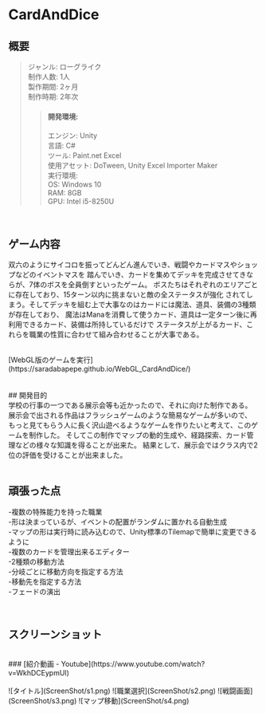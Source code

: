 # CardAndDice
## 概要<br>
>ジャンル: ローグライク<br> 
>制作人数: 1人<br>
>製作期間: 2ヶ月<br>
>制作時期: 2年次<br>
>>#### 開発環境:<br>
>>エンジン: Unity<br>
>>言語: C#<br>
>>ツール: Paint.net Excel<br>
>>使用アセット: DoTween, Unity Excel Importer Maker<br>
>実行環境:<br>
>>OS: Windows 10<br>
>>RAM: 8GB<br>
>>GPU: Intel i5-8250U<br>  

<br>

## ゲーム内容<br>
双六のようにサイコロを振ってどんどん進んでいき、戦闘やカードマスやショップなどのイベントマスを
踏んでいき、カードを集めてデッキを完成させてきならが、7体のボスを全員倒すといったゲーム。
ボスたちはそれぞれのエリアごとに存在しており、15ターン以内に挑まないと敵の全ステータスが強化
されてしまう。そしてデッキを組む上で大事なのはカードには魔法、道具、装備の3種類が存在しており、
魔法はManaを消費して使うカード、道具は一定ターン後に再利用できるカード、装備は所持しているだけで
ステータスが上がるカード、これらを職業の性質に合わせて組み合わせることが大事である。<br>

<br>
[WebGL版のゲームを実行](https://saradabapepe.github.io/WebGL_CardAndDice/)<br>
<br>

<br>
## 開発目的<br>
学校の行事の一つである展示会等も近かったので、それに向けた制作である。
展示会で出される作品はフラッシュゲームのような簡易なゲームが多いので、
もっと見てもらう人に長く沢山遊べるようなゲームを作りたいと考えて、このゲームを制作した。
そしてこの制作でマップの動的生成や、経路探索、カード管理などの様々な知識を得ることが出来た。
結果として、展示会ではクラス内で2位の評価を受けることが出来ました。<br>

<br>

## 頑張った点<br>
-複数の特殊能力を持った職業<br>
-形は決まっているが、イベントの配置がランダムに置かれる自動生成<br>
	-マップの形は実行時に読み込むので、Unity標準のTilemapで簡単に変更できるように<br>
-複数のカードを管理出来るエディター<br>
-2種類の移動方法<br>
	-分岐ごとに移動方向を指定する方法<br>
	-移動先を指定する方法<br>
-フェードの演出<br>

<br>

## スクリーンショット<br>
<br>
### [紹介動画 - Youtube](https://www.youtube.com/watch?v=WkhDCEypmUI)<br>
<br>
![タイトル](ScreenShot/s1.png)
![職業選択](ScreenShot/s2.png)
![戦闘画面](ScreenShot/s3.png)
![マップ移動](ScreenShot/s4.png)

